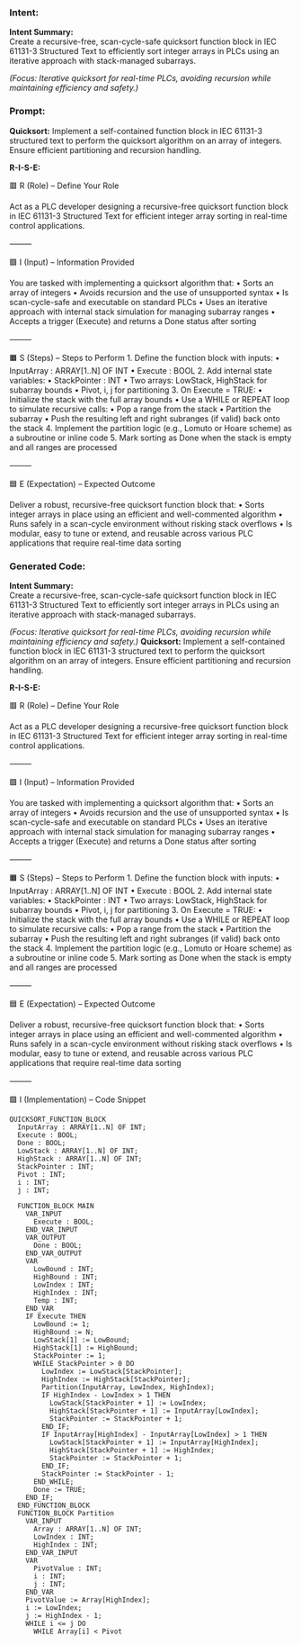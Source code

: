 ### Intent:
**Intent Summary:**  
Create a recursive-free, scan-cycle-safe quicksort function block in IEC 61131-3 Structured Text to efficiently sort integer arrays in PLCs using an iterative approach with stack-managed subarrays.  

*(Focus: Iterative quicksort for real-time PLCs, avoiding recursion while maintaining efficiency and safety.)*

### Prompt:
**Quicksort:**
Implement a self-contained function block in IEC 61131-3 structured text to perform the quicksort algorithm on an array of integers. Ensure efficient partitioning and recursion handling.

**R-I-S-E:**

🟥 R (Role) – Define Your Role

Act as a PLC developer designing a recursive-free quicksort function block in IEC 61131-3 Structured Text for efficient integer array sorting in real-time control applications.

⸻

🟩 I (Input) – Information Provided

You are tasked with implementing a quicksort algorithm that:
	•	Sorts an array of integers
	•	Avoids recursion and the use of unsupported syntax
	•	Is scan-cycle-safe and executable on standard PLCs
	•	Uses an iterative approach with internal stack simulation for managing subarray ranges
	•	Accepts a trigger (Execute) and returns a Done status after sorting

⸻

🟧 S (Steps) – Steps to Perform
	1.	Define the function block with inputs:
	•	InputArray : ARRAY[1..N] OF INT
	•	Execute : BOOL
	2.	Add internal state variables:
	•	StackPointer : INT
	•	Two arrays: LowStack, HighStack for subarray bounds
	•	Pivot, i, j for partitioning
	3.	On Execute = TRUE:
	•	Initialize the stack with the full array bounds
	•	Use a WHILE or REPEAT loop to simulate recursive calls:
	•	Pop a range from the stack
	•	Partition the subarray
	•	Push the resulting left and right subranges (if valid) back onto the stack
	4.	Implement the partition logic (e.g., Lomuto or Hoare scheme) as a subroutine or inline code
	5.	Mark sorting as Done when the stack is empty and all ranges are processed

⸻

🟦 E (Expectation) – Expected Outcome

Deliver a robust, recursive-free quicksort function block that:
	•	Sorts integer arrays in place using an efficient and well-commented algorithm
	•	Runs safely in a scan-cycle environment without risking stack overflows
	•	Is modular, easy to tune or extend, and reusable across various PLC applications that require real-time data sorting

### Generated Code:
**Intent Summary:**  
Create a recursive-free, scan-cycle-safe quicksort function block in IEC 61131-3 Structured Text to efficiently sort integer arrays in PLCs using an iterative approach with stack-managed subarrays.  

*(Focus: Iterative quicksort for real-time PLCs, avoiding recursion while maintaining efficiency and safety.)*
**Quicksort:**
Implement a self-contained function block in IEC 61131-3 structured text to perform the quicksort algorithm on an array of integers. Ensure efficient partitioning and recursion handling.

**R-I-S-E:**

🟥 R (Role) – Define Your Role

Act as a PLC developer designing a recursive-free quicksort function block in IEC 61131-3 Structured Text for efficient integer array sorting in real-time control applications.

⸻

🟩 I (Input) – Information Provided

You are tasked with implementing a quicksort algorithm that:
	•	Sorts an array of integers
	•	Avoids recursion and the use of unsupported syntax
	•	Is scan-cycle-safe and executable on standard PLCs
	•	Uses an iterative approach with internal stack simulation for managing subarray ranges
	•	Accepts a trigger (Execute) and returns a Done status after sorting

⸻

🟧 S (Steps) – Steps to Perform
	1.	Define the function block with inputs:
	•	InputArray : ARRAY[1..N] OF INT
	•	Execute : BOOL
	2.	Add internal state variables:
	•	StackPointer : INT
	•	Two arrays: LowStack, HighStack for subarray bounds
	•	Pivot, i, j for partitioning
	3.	On Execute = TRUE:
	•	Initialize the stack with the full array bounds
	•	Use a WHILE or REPEAT loop to simulate recursive calls:
	•	Pop a range from the stack
	•	Partition the subarray
	•	Push the resulting left and right subranges (if valid) back onto the stack
	4.	Implement the partition logic (e.g., Lomuto or Hoare scheme) as a subroutine or inline code
	5.	Mark sorting as Done when the stack is empty and all ranges are processed

⸻

🟦 E (Expectation) – Expected Outcome

Deliver a robust, recursive-free quicksort function block that:
	•	Sorts integer arrays in place using an efficient and well-commented algorithm
	•	Runs safely in a scan-cycle environment without risking stack overflows
	•	Is modular, easy to tune or extend, and reusable across various PLC applications that require real-time data sorting

⸻

🟩 I (Implementation) – Code Snippet

```struct
QUICKSORT_FUNCTION_BLOCK
  InputArray : ARRAY[1..N] OF INT;
  Execute : BOOL;
  Done : BOOL;
  LowStack : ARRAY[1..N] OF INT;
  HighStack : ARRAY[1..N] OF INT;
  StackPointer : INT;
  Pivot : INT;
  i : INT;
  j : INT;
  
  FUNCTION_BLOCK MAIN
    VAR_INPUT
      Execute : BOOL;
    END_VAR_INPUT
    VAR_OUTPUT
      Done : BOOL;
    END_VAR_OUTPUT
    VAR
      LowBound : INT;
      HighBound : INT;
      LowIndex : INT;
      HighIndex : INT;
      Temp : INT;
    END_VAR
    IF Execute THEN
      LowBound := 1;
      HighBound := N;
      LowStack[1] := LowBound;
      HighStack[1] := HighBound;
      StackPointer := 1;
      WHILE StackPointer > 0 DO
        LowIndex := LowStack[StackPointer];
        HighIndex := HighStack[StackPointer];
        Partition(InputArray, LowIndex, HighIndex);
        IF HighIndex - LowIndex > 1 THEN
          LowStack[StackPointer + 1] := LowIndex;
          HighStack[StackPointer + 1] := InputArray[LowIndex];
          StackPointer := StackPointer + 1;
        END_IF;
        IF InputArray[HighIndex] - InputArray[LowIndex] > 1 THEN
          LowStack[StackPointer + 1] := InputArray[HighIndex];
          HighStack[StackPointer + 1] := HighIndex;
          StackPointer := StackPointer + 1;
        END_IF;
        StackPointer := StackPointer - 1;
      END_WHILE;
      Done := TRUE;
    END_IF;
  END_FUNCTION_BLOCK
  FUNCTION_BLOCK Partition
    VAR_INPUT
      Array : ARRAY[1..N] OF INT;
      LowIndex : INT;
      HighIndex : INT;
    END_VAR_INPUT
    VAR
      PivotValue : INT;
      i : INT;
      j : INT;
    END_VAR
    PivotValue := Array[HighIndex];
    i := LowIndex;
    j := HighIndex - 1;
    WHILE i <= j DO
      WHILE Array[i] < Pivot
